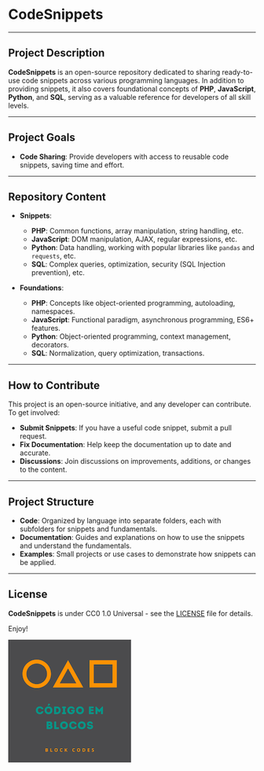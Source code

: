 # CodeSnippets

---

## Project Description

**CodeSnippets** is an open-source repository dedicated to sharing ready-to-use code snippets across various programming languages. In addition to providing snippets, it also covers foundational concepts of **PHP**, **JavaScript**, **Python**, and **SQL**, serving as a valuable reference for developers of all skill levels. 

---

## Project Goals

- **Code Sharing**: Provide developers with access to reusable code snippets, saving time and effort.

---

## Repository Content

- **Snippets**:
  - **PHP**: Common functions, array manipulation, string handling, etc.
  - **JavaScript**: DOM manipulation, AJAX, regular expressions, etc.
  - **Python**: Data handling, working with popular libraries like `pandas` and `requests`, etc.
  - **SQL**: Complex queries, optimization, security (SQL Injection prevention), etc.

- **Foundations**:
  - **PHP**: Concepts like object-oriented programming, autoloading, namespaces.
  - **JavaScript**: Functional paradigm, asynchronous programming, ES6+ features.
  - **Python**: Object-oriented programming, context management, decorators.
  - **SQL**: Normalization, query optimization, transactions.

---

## How to Contribute

This project is an open-source initiative, and any developer can contribute. To get involved:

- **Submit Snippets**: If you have a useful code snippet, submit a pull request.
- **Fix Documentation**: Help keep the documentation up to date and accurate.
- **Discussions**: Join discussions on improvements, additions, or changes to the content.

---

## Project Structure

- **Code**: Organized by language into separate folders, each with subfolders for snippets and fundamentals.
- **Documentation**: Guides and explanations on how to use the snippets and understand the fundamentals.
- **Examples**: Small projects or use cases to demonstrate how snippets can be applied.

---

## License

**CodeSnippets** is under CC0 1.0 Universal - see the [LICENSE](LICENSE) file for details.


Enjoy!


![Logo Block Codes.png]( ./images/Logo%20Block%20Codes.png )




